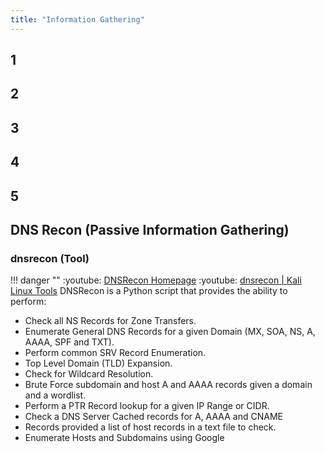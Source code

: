 ```yaml
---
title: "Information Gathering"
---
```


## 1
## 2
## 3
## 4
## 5

## DNS Recon (Passive Information Gathering)

### dnsrecon (Tool)
!!! danger ""
    :youtube: [DNSRecon Homepage](https://github.com/darkoperator/dnsrecon)
    :youtube: [dnsrecon | Kali Linux Tools](https://www.kali.org/tools/dnsrecon/)
DNSRecon is a Python script that provides the ability to perform:

- Check all NS Records for Zone Transfers.
- Enumerate General DNS Records for a given Domain (MX, SOA, NS, A, AAAA, SPF and TXT).
- Perform common SRV Record Enumeration.
- Top Level Domain (TLD) Expansion.
- Check for Wildcard Resolution.
- Brute Force subdomain and host A and AAAA records given a domain and a wordlist.
- Perform a PTR Record lookup for a given IP Range or CIDR.
- Check a DNS Server Cached records for A, AAAA and CNAME
- Records provided a list of host records in a text file to check.
- Enumerate Hosts and Subdomains using Google
